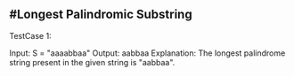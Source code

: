 #Longest Palindromic Substring
-------------------------------

TestCase 1:

Input:
S = "aaaabbaa"
Output:
aabbaa
Explanation:
The longest palindrome string present in
the given string is "aabbaa".
